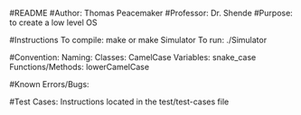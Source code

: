 #README
#Author:    Thomas Peacemaker
#Professor: Dr. Shende
#Purpose:   to create a low level OS

#Instructions
  To compile:
    make or make Simulator
  To run:
    ./Simulator

#Convention:
  Naming:
    Classes:            CamelCase
    Variables:          snake_case
    Functions/Methods:  lowerCamelCase

#Known Errors/Bugs:
  
#Test Cases:
  Instructions located in the test/test-cases file
